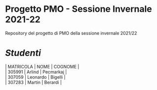 # Progetto PMO - Sessione Invernale 2021-22
Repository del progetto di PMO della sessione invernale 2021/22
<br>
# *Studenti*
| MATRICOLA | NOME | COGNOME |
<br>
| 305991 | Arlind | Pecmarkaj |
<br>
| 307059 | Leonardo | Bigelli |
<br>
| 307283 | Martin | Berardi |
